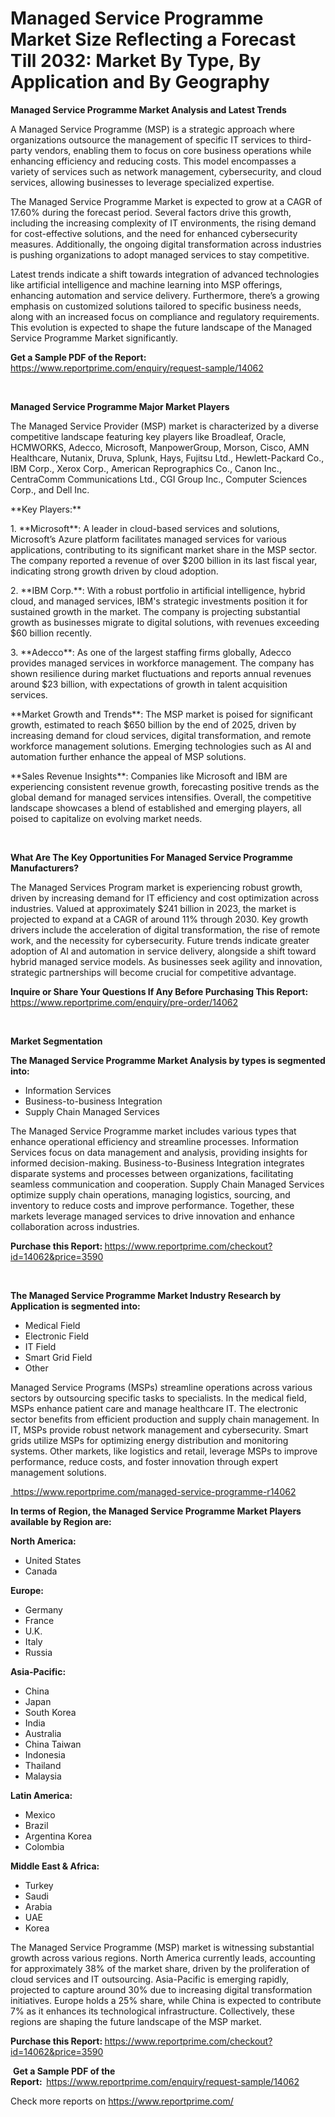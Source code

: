 <p><h1>Managed Service Programme Market Size Reflecting a Forecast Till 2032: Market By Type, By Application and By Geography</h1></p><p><strong>Managed Service Programme Market Analysis and Latest Trends</strong></p>
<p><p>A Managed Service Programme (MSP) is a strategic approach where organizations outsource the management of specific IT services to third-party vendors, enabling them to focus on core business operations while enhancing efficiency and reducing costs. This model encompasses a variety of services such as network management, cybersecurity, and cloud services, allowing businesses to leverage specialized expertise.</p><p>The Managed Service Programme Market is expected to grow at a CAGR of 17.60% during the forecast period. Several factors drive this growth, including the increasing complexity of IT environments, the rising demand for cost-effective solutions, and the need for enhanced cybersecurity measures. Additionally, the ongoing digital transformation across industries is pushing organizations to adopt managed services to stay competitive.</p><p>Latest trends indicate a shift towards integration of advanced technologies like artificial intelligence and machine learning into MSP offerings, enhancing automation and service delivery. Furthermore, there’s a growing emphasis on customized solutions tailored to specific business needs, along with an increased focus on compliance and regulatory requirements. This evolution is expected to shape the future landscape of the Managed Service Programme Market significantly.</p></p>
<p><strong>Get a Sample PDF of the Report:&nbsp;</strong> <a href="https://www.reportprime.com/enquiry/request-sample/14062?utm_campaign=2564&utm_medium=2&utm_source=Github&utm_content=ia&utm_term=20032025&utm_id=managed-service-programme">https://www.reportprime.com/enquiry/request-sample/14062</a></p>
<p>&nbsp;</p>
<p><strong>Managed Service Programme Major Market Players</strong></p>
<p><p>The Managed Service Provider (MSP) market is characterized by a diverse competitive landscape featuring key players like Broadleaf, Oracle, HCMWORKS, Adecco, Microsoft, ManpowerGroup, Morson, Cisco, AMN Healthcare, Nutanix, Druva, Splunk, Hays, Fujitsu Ltd., Hewlett-Packard Co., IBM Corp., Xerox Corp., American Reprographics Co., Canon Inc., CentraComm Communications Ltd., CGI Group Inc., Computer Sciences Corp., and Dell Inc.</p><p>**Key Players:**</p><p>1. **Microsoft**: A leader in cloud-based services and solutions, Microsoft’s Azure platform facilitates managed services for various applications, contributing to its significant market share in the MSP sector. The company reported a revenue of over $200 billion in its last fiscal year, indicating strong growth driven by cloud adoption.</p><p>2. **IBM Corp.**: With a robust portfolio in artificial intelligence, hybrid cloud, and managed services, IBM's strategic investments position it for sustained growth in the market. The company is projecting substantial growth as businesses migrate to digital solutions, with revenues exceeding $60 billion recently.</p><p>3. **Adecco**: As one of the largest staffing firms globally, Adecco provides managed services in workforce management. The company has shown resilience during market fluctuations and reports annual revenues around $23 billion, with expectations of growth in talent acquisition services.</p><p>**Market Growth and Trends**: The MSP market is poised for significant growth, estimated to reach $650 billion by the end of 2025, driven by increasing demand for cloud services, digital transformation, and remote workforce management solutions. Emerging technologies such as AI and automation further enhance the appeal of MSP solutions.</p><p>**Sales Revenue Insights**: Companies like Microsoft and IBM are experiencing consistent revenue growth, forecasting positive trends as the global demand for managed services intensifies. Overall, the competitive landscape showcases a blend of established and emerging players, all poised to capitalize on evolving market needs.</p></p>
<p>&nbsp;</p>
<p><strong>What Are The Key Opportunities For Managed Service Programme Manufacturers?</strong></p>
<p><p>The Managed Services Program market is experiencing robust growth, driven by increasing demand for IT efficiency and cost optimization across industries. Valued at approximately $241 billion in 2023, the market is projected to expand at a CAGR of around 11% through 2030. Key growth drivers include the acceleration of digital transformation, the rise of remote work, and the necessity for cybersecurity. Future trends indicate greater adoption of AI and automation in service delivery, alongside a shift toward hybrid managed service models. As businesses seek agility and innovation, strategic partnerships will become crucial for competitive advantage.</p></p>
<p><strong>Inquire or Share Your Questions If Any Before Purchasing This Report:</strong> <a href="https://www.reportprime.com/enquiry/pre-order/14062?utm_campaign=2564&utm_medium=2&utm_source=Github&utm_content=ia&utm_term=20032025&utm_id=managed-service-programme">https://www.reportprime.com/enquiry/pre-order/14062</a></p>
<p>&nbsp;</p>
<p><strong>Market Segmentation</strong></p>
<p><strong>The Managed Service Programme Market Analysis by types is segmented into:</strong></p>
<p><ul><li>Information Services</li><li>Business-to-business Integration</li><li>Supply Chain Managed Services</li></ul></p>
<p><p>The Managed Service Programme market includes various types that enhance operational efficiency and streamline processes. Information Services focus on data management and analysis, providing insights for informed decision-making. Business-to-Business Integration integrates disparate systems and processes between organizations, facilitating seamless communication and cooperation. Supply Chain Managed Services optimize supply chain operations, managing logistics, sourcing, and inventory to reduce costs and improve performance. Together, these markets leverage managed services to drive innovation and enhance collaboration across industries.</p></p>
<p><strong>Purchase this Report:&nbsp;</strong><a href="https://www.reportprime.com/checkout?id=14062&price=3590&utm_campaign=2564&utm_medium=2&utm_source=Github&utm_content=ia&utm_term=20032025&utm_id=managed-service-programme">https://www.reportprime.com/checkout?id=14062&price=3590</a></p>
<p>&nbsp;</p>
<p><strong>The Managed Service Programme Market Industry Research by Application is segmented into:</strong></p>
<p><ul><li>Medical Field</li><li>Electronic Field</li><li>IT Field</li><li>Smart Grid Field</li><li>Other</li></ul></p>
<p><p>Managed Service Programs (MSPs) streamline operations across various sectors by outsourcing specific tasks to specialists. In the medical field, MSPs enhance patient care and manage healthcare IT. The electronic sector benefits from efficient production and supply chain management. In IT, MSPs provide robust network management and cybersecurity. Smart grids utilize MSPs for optimizing energy distribution and monitoring systems. Other markets, like logistics and retail, leverage MSPs to improve performance, reduce costs, and foster innovation through expert management solutions.</p></p>
<p><a href="https://www.reportprime.com/managed-service-programme-r14062?utm_campaign=2564&utm_medium=2&utm_source=Github&utm_content=ia&utm_term=20032025&utm_id=managed-service-programme">&nbsp;https://www.reportprime.com/managed-service-programme-r14062</a></p>
<p><strong>In terms of Region, the Managed Service Programme Market Players available by Region are:</strong></p>
<p>
    <p> <strong> North America: </strong>
        <ul>
            <li>United States</li>
            <li>Canada</li>
        </ul>
        </p> 
    <p> <strong> Europe: </strong>
        <ul>
            <li>Germany</li>
            <li>France</li>
            <li>U.K.</li>
            <li>Italy</li>
            <li>Russia</li>
        </ul>
        </p> 
    <p> <strong> Asia-Pacific: </strong>
        <ul>
            <li>China</li>
            <li>Japan</li>
            <li>South Korea</li>
            <li>India</li>
            <li>Australia</li>
            <li>China Taiwan</li>
            <li>Indonesia</li>
            <li>Thailand</li>
            <li>Malaysia</li>
        </ul>
        </p> 
    <p> <strong> Latin America: </strong>
        <ul>
            <li>Mexico</li>
            <li>Brazil</li>
            <li>Argentina Korea</li>
            <li>Colombia</li>
        </ul>
        </p> 
    <p> <strong> Middle East & Africa: </strong>
        <ul>
            <li>Turkey</li>
            <li>Saudi</li>
            <li>Arabia</li>
            <li>UAE</li>
            <li>Korea</li>
        </ul>
    </p>
    </p>
<p><p>The Managed Service Programme (MSP) market is witnessing substantial growth across various regions. North America currently leads, accounting for approximately 38% of the market share, driven by the proliferation of cloud services and IT outsourcing. Asia-Pacific is emerging rapidly, projected to capture around 30% due to increasing digital transformation initiatives. Europe holds a 25% share, while China is expected to contribute 7% as it enhances its technological infrastructure. Collectively, these regions are shaping the future landscape of the MSP market.</p></p>
<p><strong>Purchase this Report: </strong><a href="https://www.reportprime.com/checkout?id=14062&price=3590&utm_campaign=2564&utm_medium=2&utm_source=Github&utm_content=ia&utm_term=20032025&utm_id=managed-service-programme">https://www.reportprime.com/checkout?id=14062&price=3590</a></p>
<p>&nbsp;<strong>Get a Sample PDF of the Report:&nbsp;&nbsp;</strong><a href="https://www.reportprime.com/enquiry/request-sample/14062?utm_campaign=2564&utm_medium=2&utm_source=Github&utm_content=ia&utm_term=20032025&utm_id=managed-service-programme">https://www.reportprime.com/enquiry/request-sample/14062</a></p>
<p><strong></strong></p>
<p>Check more reports on <a href="https://www.reportprime.com/?utm_campaign=2564&utm_medium=2&utm_source=Github&utm_content=ia&utm_term=20032025&utm_id=managed-service-programme">https://www.reportprime.com/</a></p>